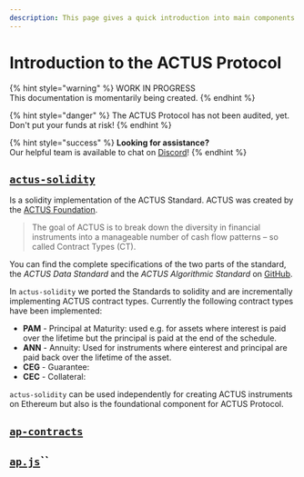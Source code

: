 ```yaml
---
description: This page gives a quick introduction into main components of ACTUS Protocol
---
```


# Introduction to the ACTUS Protocol

{% hint style="warning" %}
WORK IN PROGRESS  
This documentation is momentarily being created.
{% endhint %}

{% hint style="danger" %}
The ACTUS Protocol has not been audited, yet. Don't put your funds at risk!
{% endhint %}

{% hint style="success" %}
**Looking for assistance?**   
Our helpful team is available to chat on [Discord](https://discord.gg/WdAhDYq)!
{% endhint %}

## [`actus-solidity`](https://github.com/atpar/actus-solidity)

Is a solidity implementation of the ACTUS Standard. ACTUS was created by the [ACTUS Foundation](https://www.actusfrf.org). 

> The goal of ACTUS is to break down the diversity in financial instruments into a manageable number of cash flow patterns – so called Contract Types \(CT\).

You can find the complete specifications of the two parts of the standard, the _ACTUS Data Standard_ and the _ACTUS Algorithmic Standard_ on [GitHub](https://github.com/actusfrf).

In `actus-solidity` we ported the Standards to solidity and are incrementally implementing ACTUS contract types. Currently the following contract types have been implemented:

* **PAM** - Principal at Maturity: used e.g. for assets where interest is paid over the lifetime but the principal is paid at the end of the schedule.
* **ANN** - Annuity: Used for instruments where einterest and principal are paid back over the lifetime of the asset.
* **CEG** - Guarantee:
* **CEC** - Collateral:

`actus-solidity` can be used independently for creating ACTUS instruments on Ethereum but also is the foundational component for ACTUS Protocol.

## [`ap-contracts`](https://github.com/atpar/ap-monorepo/tree/MS1/packages/ap-contracts)

## [`ap.js`](https://github.com/atpar/ap-monorepo/tree/MS1/packages/ap.js)\`\`





